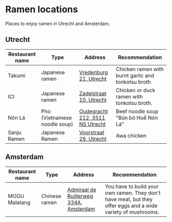 # Ramen locations

Places to enjoy ramen in Utrecht and Amsterdam.

## Utrecht

| Restaurant name | Type | Address | Recommendation |
|---|---|---|---|
| Takumi | Japanese ramen | [Vredenburg 21, Utrecht](https://maps.app.goo.gl/8V1UStnm5W2B5FMw9)| Chicken ramen with burnt garlic and tonkotsu broth |
| ICI | Japanese ramen | [Zadelstraat 10, Utrecht](https://maps.app.goo.gl/5N9UuBqBp8fqT71z5) | Chicken or duck ramen with tonkotsu broth. |
| Nón Lá | Pho (Vietnamese noodle soup) | [Oudegracht 212, 3511 NS Utrecht](https://maps.app.goo.gl/evt2wzKcQLZsxZKP8) | Beef noodle soup "Bún bò Huế Nón Lá" |
| Sanju Ramen | Japanese Ramen | [Voorstraat 29, Utrecht](https://maps.app.goo.gl/MtjUvTJxZC56A38W9) | Awa chicken |

## Amsterdam

| Restaurant name | Type | Address | Recommendation |
|---|---|---|---|
| MOGU Malatang | Chinese ramen  | [Admiraal de Ruijterweg 334A, Amsterdam](https://maps.app.goo.gl/nRvRpFNj1B2VXE7a8) | You have to build your own ramen. They don't have meat, but they offer eggs and a wide variety of mushrooms. |